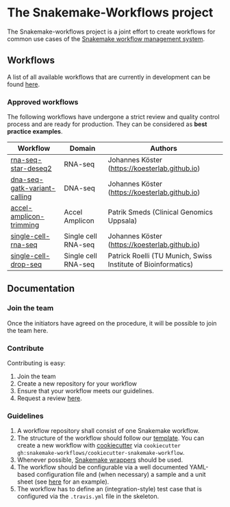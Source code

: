 # The Snakemake-Workflows project

The Snakemake-workflows project is a joint effort to create workflows for common use cases of the [Snakemake workflow management system](https://snakemake.bitbucket.io).


## Workflows

A list of all available workflows that are currently in development can be found [here](https://github.com/snakemake-workflows).

### Approved workflows

The following workflows have undergone a strict review and quality control process and are ready for production. They can be considered as **best practice examples**.

| Workflow | Domain | Authors |
| -------- | ------ | ------- |
| [rna-seq-star-deseq2](https://github.com/snakemake-workflows/rna-seq-star-deseq2) | RNA-seq | Johannes Köster (https://koesterlab.github.io) |
| [dna-seq-gatk-variant-calling](https://github.com/snakemake-workflows/dna-seq-gatk-variant-calling) | DNA-seq | Johannes Köster (https://koesterlab.github.io)
| [accel-amplicon-trimming](https://github.com/snakemake-workflows/accel-amplicon-trimming) | Accel Amplicon | Patrik Smeds (Clinical Genomics Uppsala) |
| [single-cell-rna-seq](https://github.com/snakemake-workflows/single-cell-rna-seq) | Single cell RNA-seq | Johannes Köster (https://koesterlab.github.io) |
| [single-cell-drop-seq](https://github.com/snakemake-workflows/single-cell-drop-seq) | Single cell RNA-seq | Patrick Roelli (TU Munich, Swiss Institute of Bioinformatics) |

## Documentation

### Join the team

Once the initiators have agreed on the procedure, it will be possible to join the team here.

### Contribute

Contributing is easy:

1. Join the team
2. Create a new repository for your workflow
3. Ensure that your workflow meets our guidelines.
3. Request a review [here](https://github.com/snakemake-workflows/docs/issues).

### Guidelines

1. A workflow repository shall consist of one Snakemake workflow.
2. The structure of the workflow should follow our [template](https://github.com/snakemake-workflows/cookiecutter-snakemake-workflow). You can create a new workflow with [cookiecutter](https://github.com/audreyr/cookiecutter) via `cookiecutter gh:snakemake-workflows/cookiecutter-snakemake-workflow`.
3. Whenever possible, [Snakemake wrappers](https://snakemake-wrappers.readthedocs.io) should be used.
4. The workflow should be configurable via a well documented YAML-based configuration file and (when necessary) a sample and a unit sheet (see [here](https://github.com/snakemake-workflows/rna-seq-star-deseq2) for an example).
5. The workflow has to define an (integration-style) test case that is configured via the `.travis.yml` file in the skeleton.
